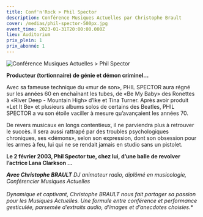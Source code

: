 ```yaml
---
title: Conf'n'Rock > Phil Spector
description: Conférence Musiques Actuelles par Christophe Brault
cover: /medias/phil-spector-500px.jpg
event_time: 2023-01-31T20:00:00.000Z
lieu: Auditorium
prix_plein: 1
prix_abonné: 1
---
```

![Conférence Musiques Actuelles > Phil Spector](/medias/phil-spector-500px.jpg)

**Producteur (tortionnaire) de génie et démon criminel...**

Avec sa fameuse technique du «mur de son», PHIL SPECTOR aura régné sur les années 60 en enchaînant les tubes, de «Be My Baby» des Ronettes à «River Deep - Mountain High» d’Ike et Tina Turner. Après avoir produit «Let It Be» et plusieurs albums solos de certains des Beatles, PHIL SPECTOR a vu son étoile vaciller à mesure qu’avançaient les années 70. 

De revers musicaux en longs contentieux, il ne parviendra plus à retrouver le succès. Il sera aussi rattrapé par des troubles psychologiques chroniques, ses «démons», selon son expression, dont son obsession pour les armes à feu, lui qui ne se rendait jamais en studio sans un pistolet. 

**Le 2 février 2003, Phil Spector tue, chez lui, d’une balle de revolver l’actrice Lana Clarkson ...**



***Avec Christophe BRAULT** DJ animateur radio, diplômé en musicologie, Conférencier Musiques Actuelles\
\
Dynamique et captivant, Christophe BRAULT nous fait partager sa passion pour les Musiques Actuelles. Une formule entre conférence et performance gesticulée, parsemée d’extraits audio, d’images et d’anecdotes choisies.**